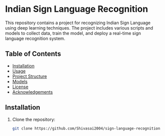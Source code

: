 # Indian Sign Language Recognition

This repository contains a project for recognizing Indian Sign Language using deep learning techniques. The project includes various scripts and models to collect data, train the model, and deploy a real-time sign language recognition system.

## Table of Contents

- [Installation](#installation)
- [Usage](#usage)
- [Project Structure](#project-structure)
- [Models](#models)
- [License](#license)
- [Acknowledgements](#acknowledgements)

## Installation

1. Clone the repository:
   ```bash
   git clone https://github.com/Shivasai2004/sign-language-recognition.git

